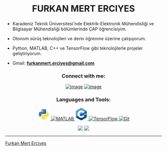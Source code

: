 <h1 align="center">FURKAN MERT ERCIYES</h1>
<h3 align="center"></h3>

- Karadeniz Teknik Üniversitesi'nde Elektrik-Elektronik Mühendisliği ve Bilgisayar Mühendisliği bölümlerinde ÇAP öğrencisiyim.

- Otonom sürüş teknolojileri ve derin öğrenme üzerine çalışıyorum.

- Python, MATLAB, C++ ve TensorFlow gibi teknolojilerle projeler geliştiriyorum.

- Gmail: **furkanmert.erciyes@gmail.com**

<h3 align="center">Connect with me:</h3>
<div align="center">

[![image](https://img.shields.io/badge/LinkedIn-0077B5?style=for-the-badge&logo=linkedin&logoColor=white)](https://www.linkedin.com/in/furkan-mert-erciyes/)
[![image](https://img.shields.io/badge/Gmail-D14836?style=for-the-badge&logo=gmail&logoColor=white)](mailto:furkanmert.erciyes@gmail.com)
  
</div>

<h3 align="center">Languages and Tools:</h3>

<p align="center"> 
  <a href="https://www.python.org/" target="_blank"> 
    <img src="https://raw.githubusercontent.com/devicons/devicon/master/icons/python/python-original.svg" alt="Python" width="40" height="40"/> 
  </a>
  <a href="https://www.mathworks.com/products/matlab.html" target="_blank"> 
    <img src="https://upload.wikimedia.org/wikipedia/commons/2/21/Matlab_Logo.png" alt="MATLAB" width="40" height="40"/> 
  </a>
  <a href="https://isocpp.org/" target="_blank"> 
    <img src="https://raw.githubusercontent.com/devicons/devicon/master/icons/cplusplus/cplusplus-original.svg" alt="C++" width="40" height="40"/> 
  </a>  
  <a href="https://www.tensorflow.org/" target="_blank"> 
    <img src="https://www.vectorlogo.zone/logos/tensorflow/tensorflow-icon.svg" alt="TensorFlow" width="40" height="40"/> 
  </a> 
  <a href="https://git-scm.com/" target="_blank"> 
    <img src="https://www.vectorlogo.zone/logos/git-scm/git-scm-icon.svg" alt="Git" width="40" height="40"/> 
  </a>
</p>

<p align= "center">
  <img height= "150" src="https://github-readme-stats.vercel.app/api?username=furkanmert&theme=react&show_icons=true&include_all_commits=true" />
  <img height= "150" src="https://github-readme-stats.vercel.app/api/top-langs/?username=furkanmert&theme=react&layout=compact" />
</p>

------

[Furkan Mert Erciyes](https://github.com/furkanmert)
